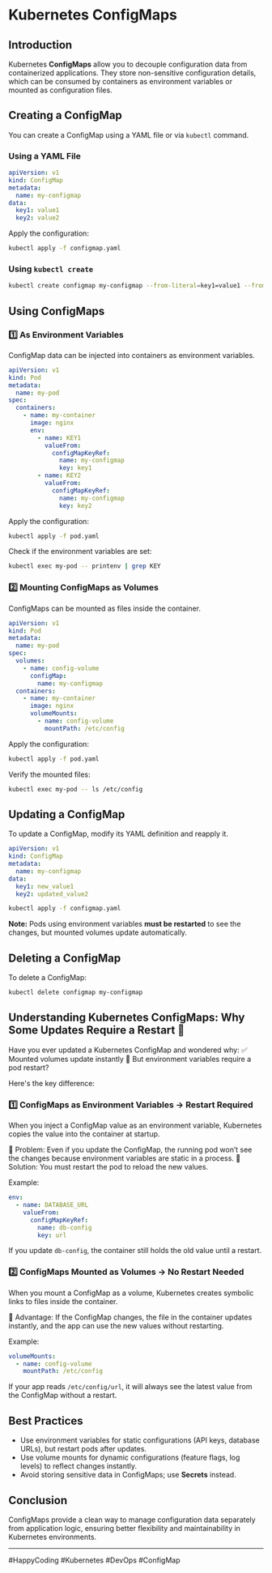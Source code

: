 # Kubernetes ConfigMaps

## Introduction
Kubernetes **ConfigMaps** allow you to decouple configuration data from containerized applications. They store non-sensitive configuration details, which can be consumed by containers as environment variables or mounted as configuration files.

## Creating a ConfigMap
You can create a ConfigMap using a YAML file or via `kubectl` command.

### Using a YAML File
```yaml
apiVersion: v1
kind: ConfigMap
metadata:
  name: my-configmap
data:
  key1: value1
  key2: value2
```
Apply the configuration:
```sh
kubectl apply -f configmap.yaml
```

### Using `kubectl create`
```sh
kubectl create configmap my-configmap --from-literal=key1=value1 --from-literal=key2=value2
```

## Using ConfigMaps
### 1️⃣ As Environment Variables
ConfigMap data can be injected into containers as environment variables.

```yaml
apiVersion: v1
kind: Pod
metadata:
  name: my-pod
spec:
  containers:
    - name: my-container
      image: nginx
      env:
        - name: KEY1
          valueFrom:
            configMapKeyRef:
              name: my-configmap
              key: key1
        - name: KEY2
          valueFrom:
            configMapKeyRef:
              name: my-configmap
              key: key2
```
Apply the configuration:
```sh
kubectl apply -f pod.yaml
```

Check if the environment variables are set:
```sh
kubectl exec my-pod -- printenv | grep KEY
```

### 2️⃣ Mounting ConfigMaps as Volumes
ConfigMaps can be mounted as files inside the container.

```yaml
apiVersion: v1
kind: Pod
metadata:
  name: my-pod
spec:
  volumes:
    - name: config-volume
      configMap:
        name: my-configmap
  containers:
    - name: my-container
      image: nginx
      volumeMounts:
        - name: config-volume
          mountPath: /etc/config
```
Apply the configuration:
```sh
kubectl apply -f pod.yaml
```
Verify the mounted files:
```sh
kubectl exec my-pod -- ls /etc/config
```

## Updating a ConfigMap
To update a ConfigMap, modify its YAML definition and reapply it.

```yaml
apiVersion: v1
kind: ConfigMap
metadata:
  name: my-configmap
data:
  key1: new_value1
  key2: updated_value2
```
```sh
kubectl apply -f configmap.yaml
```
**Note:** Pods using environment variables **must be restarted** to see the changes, but mounted volumes update automatically.

## Deleting a ConfigMap
To delete a ConfigMap:
```sh
kubectl delete configmap my-configmap
```

## Understanding Kubernetes ConfigMaps: Why Some Updates Require a Restart 🚀
Have you ever updated a Kubernetes ConfigMap and wondered why:
✅ Mounted volumes update instantly
🔄 But environment variables require a pod restart?

Here's the key difference:

### 1️⃣ ConfigMaps as Environment Variables → Restart Required
When you inject a ConfigMap value as an environment variable, Kubernetes copies the value into the container at startup.

🔹 Problem: Even if you update the ConfigMap, the running pod won’t see the changes because environment variables are static in a process.
🔹 Solution: You must restart the pod to reload the new values.

Example:
```yaml
env:
  - name: DATABASE_URL
    valueFrom:
      configMapKeyRef:
        name: db-config
        key: url
```
If you update `db-config`, the container still holds the old value until a restart.

### 2️⃣ ConfigMaps Mounted as Volumes → No Restart Needed
When you mount a ConfigMap as a volume, Kubernetes creates symbolic links to files inside the container.

🔹 Advantage: If the ConfigMap changes, the file in the container updates instantly, and the app can use the new values without restarting.

Example:
```yaml
volumeMounts:
  - name: config-volume
    mountPath: /etc/config
```
If your app reads `/etc/config/url`, it will always see the latest value from the ConfigMap without a restart.

## Best Practices
- Use environment variables for static configurations (API keys, database URLs), but restart pods after updates.
- Use volume mounts for dynamic configurations (feature flags, log levels) to reflect changes instantly.
- Avoid storing sensitive data in ConfigMaps; use **Secrets** instead.

## Conclusion
ConfigMaps provide a clean way to manage configuration data separately from application logic, ensuring better flexibility and maintainability in Kubernetes environments.

---
#HappyCoding #Kubernetes #DevOps #ConfigMap

